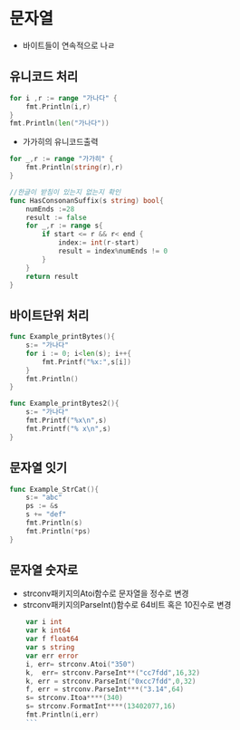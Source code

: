 # 문자열
- 바이트들이 연속적으로 나ㄹ

## 유니코드 처리
```go
for i ,r := range "가나다" {
    fmt.Println(i,r)
}
fmt.Println(len("가나다"))
```
- 가가히의 유니코드출력
```go
for _,r := range "가가히" {
    fmt.Println(string(r),r)
}
```
```go
//한글이 받침이 있는지 없는지 확인
func HasConsonanSuffix(s string) bool{
	numEnds :=28
	result := false
	for _,r := range s{
		if start <= r && r< end {
			index:= int(r-start)
			result = index%numEnds != 0
		}
	}
	return result
}
```
## 바이트단위 처리
```go
func Example_printBytes(){
	s:= "가나다"
	for i := 0; i<len(s); i++{
		fmt.Printf("%x:",s[i])
	}
	fmt.Println()
}
```
```go
func Example_printBytes2(){
	s:= "가나다"
	fmt.Printf("%x\n",s)
	fmt.Printf("% x\n",s)
}
```
## 문자열 잇기
```go
func Example_StrCat(){
	s:= "abc"
	ps := &s
	s += "def"
	fmt.Println(s)
	fmt.Println(*ps)
}
```
## 문자열 숫자로
- strconv패키지의Atoi함수로 문자열을 정수로 변경
- strconv패키지의ParseInt()함수로 64비트 혹은 10진수로 변경
```go
	var i int
	var k int64
	var f float64
	var s string
	var err error
	i, err= strconv.Atoi("350")
	k,  err= strconv.ParseInt**("cc7fdd",16,32)
	k, err = strconv.ParseInt("0xcc7fdd",0,32)
	f, err = strconv.ParseInt***("3.14",64)
	s= strconv.Itoa****(340)
	s= strconv.FormatInt****(13402077,16)
    fmt.Println(i,err)
    ```